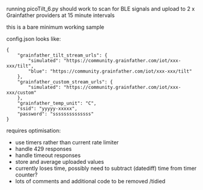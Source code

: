 running picoTilt_6.py should work to scan for BLE signals and upload to 2 x Grainfather providers at 15 minute intervals

this is a bare minimum working sample

config.json looks like:
```
{
    "grainfather_tilt_stream_urls": {
        "simulated": "https://community.grainfather.com/iot/xxx-xxx/tilt",
        "blue": "https://community.grainfather.com/iot/xxx-xxx/tilt"
    },
    "grainfather_custom_stream_urls": {
        "simulated": "https://community.grainfather.com/iot/xxx-xxx/custom"
    },
    "grainfather_temp_unit": "C",
    "ssid": "yyyyy-xxxxx",
    "password": "ssssssssssssss"
}
```
requires optimisation:

* use timers rather than current rate limiter
* handle 429 responses
* handle timeout responses
* store and average uploaded values
* currently loses time, possibly need to subtract (datediff) time from timer counter?
* lots of comments and additional code to be removed /tidied
